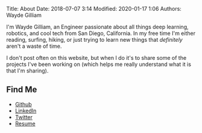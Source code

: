 Title: About
Date: 2018-07-07 3:14
Modified: 2020-01-17 1:06
Authors: Wayde Gilliam

I'm Wayde Gilliam, an Engineer passionate about all things deep learning, robotics, and cool tech from San Diego, California. In my free time I'm either reading, surfing, hiking, or just trying to learn new things that *definitely* aren't a waste of time.
 
I don't post often on this website, but when I do it's to share some of the projects I've been working on (which helps me really understand what it is that I'm sharing).


## Find Me
- <i class="fa fa-github"></i> [Github](https://github.com/waydegg)
- <i class="fa fa-linkedin"></i> [LinkedIn](https://www.linkedin.com/in/waydegilliam)
- <i class="fa fa-twitter-square"></i> [Twitter](https://twitter.com/waydegg)
- <i class="fa fa-file"></i> [Resume](/pdfs/wayde_gilliam_resume.pdf)